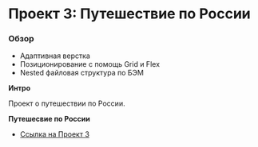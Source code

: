 # Проект 3: Путешествие по России

### Обзор
* Адаптивная верстка
* Позиционирование с помощь Grid и Flex
* Nested файловая структура по БЭМ

**Интро**

Проект о путешествии по России.

**Путешесвие по России**

* [Ссылка на Проект 3](https://smaginalexander.github.io/russian-travel/.)

